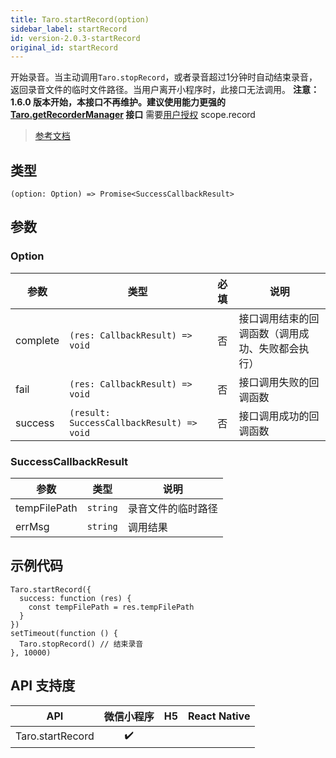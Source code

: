 ```yaml
---
title: Taro.startRecord(option)
sidebar_label: startRecord
id: version-2.0.3-startRecord
original_id: startRecord
---
```


开始录音。当主动调用`Taro.stopRecord`，或者录音超过1分钟时自动结束录音，返回录音文件的临时文件路径。当用户离开小程序时，此接口无法调用。
**注意：1.6.0 版本开始，本接口不再维护。建议使用能力更强的 [Taro.getRecorderManager](https://developers.weixin.qq.com/miniprogram/dev/api/media/recorder/wx.getRecorderManager.html) 接口**
需要[用户授权](https://developers.weixin.qq.com/miniprogram/dev/framework/open-ability/authorize.html) scope.record

> [参考文档](https://developers.weixin.qq.com/miniprogram/dev/api/media/recorder/wx.startRecord.html)

## 类型

```tsx
(option: Option) => Promise<SuccessCallbackResult>
```

## 参数

### Option

| 参数 | 类型 | 必填 | 说明 |
| --- | --- | :---: | --- |
| complete | `(res: CallbackResult) => void` | 否 | 接口调用结束的回调函数（调用成功、失败都会执行） |
| fail | `(res: CallbackResult) => void` | 否 | 接口调用失败的回调函数 |
| success | `(result: SuccessCallbackResult) => void` | 否 | 接口调用成功的回调函数 |

### SuccessCallbackResult

| 参数 | 类型 | 说明 |
| --- | --- | --- |
| tempFilePath | `string` | 录音文件的临时路径 |
| errMsg | `string` | 调用结果 |

## 示例代码

```tsx
Taro.startRecord({
  success: function (res) {
    const tempFilePath = res.tempFilePath
  }
})
setTimeout(function () {
  Taro.stopRecord() // 结束录音
}, 10000)
```

## API 支持度

| API | 微信小程序 | H5 | React Native |
| :---: | :---: | :---: | :---: |
| Taro.startRecord | ✔️ |  |  |
